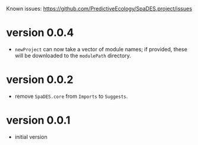 Known issues: <https://github.com/PredictiveEcology/SpaDES.project/issues>

version 0.0.4
=============

* `newProject` can now take a vector of module names; if provided, these will be downloaded to the `modulePath` directory.

version 0.0.2
=============

* remove `SpaDES.core` from `Imports` to `Suggests`.

version 0.0.1
=============

* initial version

